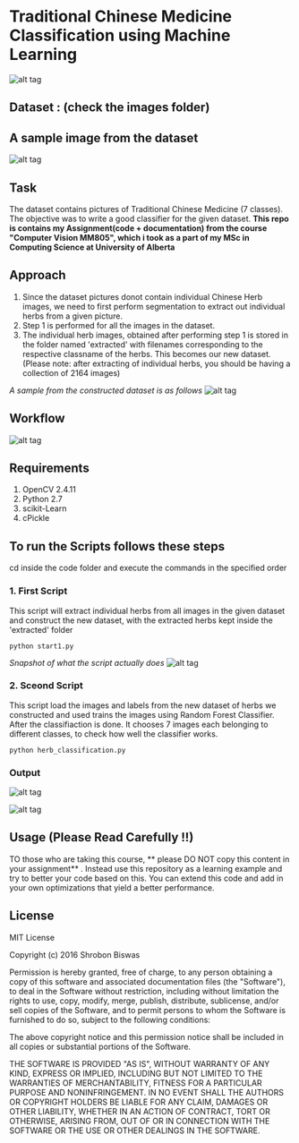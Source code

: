 # Traditional Chinese Medicine Classification using Machine Learning
![alt tag](./1.png)

## Dataset : (check the images folder)
## A sample image from the dataset

![alt tag](./sample.jpg)

## Task
The dataset contains pictures of Traditional Chinese Medicine (7 classes).
The objective was to write a good classifier for the given dataset.
**This repo is contains my Assignment(code + documentation) from the course "Computer Vision MM805", which i took as a part of my MSc in Computing Science at University of Alberta**

## Approach
1. Since the dataset pictures donot contain individual Chinese Herb images, we need to first perform segmentation to extract out individual herbs from a given picture.
2. Step 1 is performed for all the images in the dataset.
3. The individual herb images, obtained after performing step 1 is stored in the folder named 'extracted' with filenames corresponding to the respective classname of the herbs. This becomes our new dataset. (Please note: after extracting of individual herbs, you should be having a collection of 2164 images)

*A sample from the constructed dataset is as follows*
![alt tag](./extracted.jpg)


## Workflow
![alt tag](./Workflow.jpg)

## Requirements
1. OpenCV 2.4.11
2. Python 2.7
3. scikit-Learn
4. cPickle

## To run the Scripts follows these steps
cd inside the code folder and execute the commands in the specified order
### 1. First Script

This script will extract individual herbs from all images in the given dataset and construct the new dataset, with the extracted herbs kept inside the 'extracted' folder
```
python start1.py
```
*Snapshot of what the script actually does*
![alt tag](extraction_process.jpg)

### 2. Sceond Script
This script load the images and labels from the new dataset of herbs we constructed and used trains the images using Random Forest Classifier.
After the classifiaction is done. It chooses 7 images each belonging to different classes, to check how well the classifier works.

```
python herb_classification.py
```
### Output
![alt tag](./classification.png)

![alt tag](./testing.png)

## Usage (**Please Read Carefully !!**)
TO those who are taking this course, ** please DO NOT copy this content in your assignment** . Instead use this repository as a learning example and try to better your code based on this. You can extend this code and add in your own optimizations that yield a better performance.

## License
MIT License

Copyright (c) 2016 Shrobon Biswas

Permission is hereby granted, free of charge, to any person obtaining a copy
of this software and associated documentation files (the "Software"), to deal
in the Software without restriction, including without limitation the rights
to use, copy, modify, merge, publish, distribute, sublicense, and/or sell
copies of the Software, and to permit persons to whom the Software is
furnished to do so, subject to the following conditions:

The above copyright notice and this permission notice shall be included in all
copies or substantial portions of the Software.

THE SOFTWARE IS PROVIDED "AS IS", WITHOUT WARRANTY OF ANY KIND, EXPRESS OR
IMPLIED, INCLUDING BUT NOT LIMITED TO THE WARRANTIES OF MERCHANTABILITY,
FITNESS FOR A PARTICULAR PURPOSE AND NONINFRINGEMENT. IN NO EVENT SHALL THE
AUTHORS OR COPYRIGHT HOLDERS BE LIABLE FOR ANY CLAIM, DAMAGES OR OTHER
LIABILITY, WHETHER IN AN ACTION OF CONTRACT, TORT OR OTHERWISE, ARISING FROM,
OUT OF OR IN CONNECTION WITH THE SOFTWARE OR THE USE OR OTHER DEALINGS IN THE
SOFTWARE.
